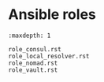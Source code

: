 # Ansible roles

```{toctree}
:maxdepth: 1

role_consul.rst
role_local_resolver.rst
role_nomad.rst
role_vault.rst
```

